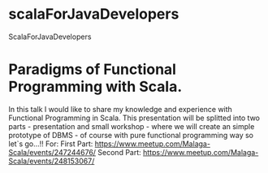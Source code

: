 # scalaForJavaDevelopers
ScalaForJavaDevelopers

Paradigms of Functional Programming with Scala.
======
In this talk I would like to share my knowledge and experience with Functional Programming in Scala.
This presentation will be splitted into two parts - presentation and small workshop - 
where we will create an simple prototype of DBMS - of course with pure functional programming way so let`s go...!!
For:
  First Part: 
    https://www.meetup.com/Malaga-Scala/events/247244676/
  Second Part: 
    https://www.meetup.com/Malaga-Scala/events/248153067/
